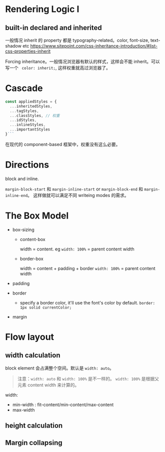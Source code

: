 # Rendering Logic I

## built-in declared and inherited

一般情况 inherit 的 property 都是 typography-related。color, font-size, text-shadow etc
https://www.sitepoint.com/css-inheritance-introduction/#list-css-properties-inherit

Forcing inheritance。一般情况浏览器有默认的样式，这样会不能 inherit。可以写一个 ` color: inherit;`, 这样权重就高过浏览器了。

# Cascade

````js
const appliedStyles = {
  ...inheritedStyles,
  ...tagStyles,
  ...classStyles, // 权重
  ...idStyles,
  ...inlineStyles,
  ...importantStyles
}```
````

在现代的 component-based 框架中，权重没有这么必要。

# Directions

block and inline.

`margin-block-start` 和 `margin-inline-start` or `margin-block-end` 和 `margin-inline-end`。
这样做就可以满足不同 writeing modes 的需求。

# The Box Model

- box-sizing

  - content-box

    width = content. eg `width: 100%` = parent content width

  - border-box

    width = content + padding + border `width: 100%` = parent content width

- padding
- border

  - specify a border color, it'll use the font's color by default. `border: 1px solid currentColor;`

- margin

# Flow layout

## width calculation

block element 会占满整个空间。默认是 `width: auto`。

> 注意：`width: auto` 和 `width: 100%` 是不一样的。
> `width: 100%` 是根据父元素 content width 来计算的。

width:

- min-width : fit-content/min-content/max-content
- max-width

## height calculation

## Margin collapsing
